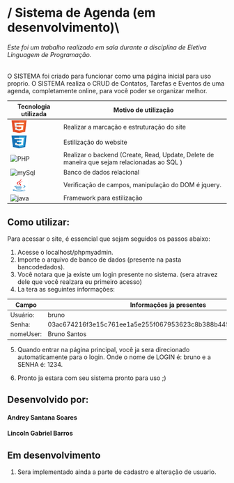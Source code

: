 # / Sistema de Agenda (em desenvolvimento)\

###### Este foi um trabalho realizado em sala durante a disciplina de Eletiva Linguagem de Programação.

O SISTEMA foi criado para funcionar como uma página inicial para uso proprio. O SISTEMA realiza o CRUD de Contatos, Tarefas e Eventos de uma agenda, completamente online, para você poder se organizar melhor.

| Tecnologia utilizada | Motivo de utilização |
| --- | --- |
| <img align="center" alt="HTML" height="30" width="40" src="https://raw.githubusercontent.com/devicons/devicon/master/icons/html5/html5-original.svg"> | Realizar a marcação e estruturação do site |
| <img align="center" alt="CSS" height="30" width="40" src="https://raw.githubusercontent.com/devicons/devicon/master/icons/css3/css3-original.svg"> | Estilização do website |
| <img align="center" alt="PHP" height="30" width="40" src="https://th.bing.com/th/id/OIP.rbrHgjHJov9cIaqjLdTh5AHaFE?w=259&h=180&c=7&r=0&o=5&pid=1.7"> | Realizar o backend (Create, Read, Update, Delete de maneira que sejam relacionadas ao SQL ) |
| <img align="center" alt="mySql" height="30" width="40" src="https://th.bing.com/th/id/R.460217da2d4823022f45fc1c57ccadca?rik=rbF0ZiYSBsqmIw&pid=ImgRaw&r=0">  | Banco de dados relacional |
| <img align="center" alt="bootstrap" height="30" width="40" src="https://raw.githubusercontent.com/devicons/devicon/master/icons/java/java-original.svg"> | Verificação de campos, manipulação do DOM é jquery. |
| <img align="center" alt="java" height="30" width="40" src="https://th.bing.com/th/id/R.dba325a9f5faebf134a0e6575dc97a65?rik=BJu7rJk9%2f%2fjnhg&pid=ImgRaw&r=0"> | Framework para estilização |

## Como utilizar:

Para acessar o site, é essencial que sejam seguidos os passos abaixo: 

1. Acesse o localhost/phpmyadmin.
2. Importe o arquivo de banco de dados (presente na pasta bancodedados).
3. Você notara que ja existe um login presente no sistema. (sera atravez dele que você realzara eu primeiro acesso)
4. La tera as seguintes informações:

| Campo     | Informações ja presentes |
| ---      | ---       |
|Usuário:| bruno|
|Senha:| 03ac674216f3e15c761ee1a5e255f067953623c8b388b4459e13f978d7c846f4|
|nomeUser:| Bruno Santos|

5. Quando entrar na página principal, você ja sera direcionado automaticamente para o login. Onde o nome de LOGIN é: bruno e a SENHA é: 1234.

6. Pronto ja estara com seu sistema pronto para uso ;) 

## Desenvolvido por:
<h4> Andrey Santana Soares </h4>
<h4> Lincoln Gabriel Barros </h4>

## Em desenvolvimento
1. Sera implementado ainda a parte de cadastro e alteração de usuario.
